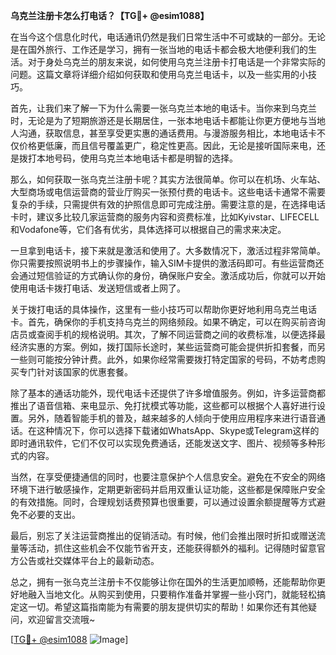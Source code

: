 **乌克兰注册卡怎么打电话？【TG💪+ @esim1088】**

在当今这个信息化时代，电话通讯仍然是我们日常生活中不可或缺的一部分。无论是在国外旅行、工作还是学习，拥有一张当地的电话卡都会极大地便利我们的生活。对于身处乌克兰的朋友来说，如何使用乌克兰注册卡打电话是一个非常实际的问题。这篇文章将详细介绍如何获取和使用乌克兰电话卡，以及一些实用的小技巧。

首先，让我们来了解一下为什么需要一张乌克兰本地的电话卡。当你来到乌克兰时，无论是为了短期旅游还是长期居住，一张本地电话卡都能让你更方便地与当地人沟通，获取信息，甚至享受更实惠的通话费用。与漫游服务相比，本地电话卡不仅价格更低廉，而且信号覆盖更广，稳定性更高。因此，无论是接听国际来电，还是拨打本地号码，使用乌克兰本地电话卡都是明智的选择。

那么，如何获取一张乌克兰注册卡呢？其实方法很简单。你可以在机场、火车站、大型商场或电信运营商的营业厅购买一张预付费的电话卡。这些电话卡通常不需要复杂的手续，只需提供有效的护照信息即可完成注册。需要注意的是，在选择电话卡时，建议多比较几家运营商的服务内容和资费标准，比如Kyivstar、LIFECELL和Vodafone等，它们各有优劣，具体选择可以根据自己的需求来决定。

一旦拿到电话卡，接下来就是激活和使用了。大多数情况下，激活过程非常简单。你只需要按照说明书上的步骤操作，输入SIM卡提供的激活码即可。有些运营商还会通过短信验证的方式确认你的身份，确保账户安全。激活成功后，你就可以开始使用电话卡拨打电话、发送短信或者上网了。

关于拨打电话的具体操作，这里有一些小技巧可以帮助你更好地利用乌克兰电话卡。首先，确保你的手机支持乌克兰的网络频段。如果不确定，可以在购买前咨询店员或查阅手机的规格说明。其次，了解不同运营商之间的收费标准，以便选择最经济实惠的方案。例如，拨打国际长途时，某些运营商可能会提供折扣套餐，而另一些则可能按分钟计费。此外，如果你经常需要拨打特定国家的号码，不妨考虑购买专门针对该国家的优惠套餐。

除了基本的通话功能外，现代电话卡还提供了许多增值服务。例如，许多运营商都推出了语音信箱、来电显示、免打扰模式等功能，这些都可以根据个人喜好进行设置。另外，随着智能手机的普及，越来越多的人倾向于使用应用程序来进行语音通话。在这种情况下，你可以选择下载诸如WhatsApp、Skype或Telegram这样的即时通讯软件，它们不仅可以实现免费通话，还能发送文字、图片、视频等多种形式的内容。

当然，在享受便捷通信的同时，也要注意保护个人信息安全。避免在不安全的网络环境下进行敏感操作，定期更新密码并启用双重认证功能，这些都是保障账户安全的有效措施。同时，合理规划话费预算也很重要，可以通过设置余额提醒等方式避免不必要的支出。

最后，别忘了关注运营商推出的促销活动。有时候，他们会推出限时折扣或赠送流量等活动，抓住这些机会不仅能节省开支，还能获得额外的福利。记得随时留意官方公告或社交媒体平台上的最新动态。

总之，拥有一张乌克兰注册卡不仅能够让你在国外的生活更加顺畅，还能帮助你更好地融入当地文化。从购买到使用，只要稍作准备并掌握一些小窍门，就能轻松搞定这一切。希望这篇指南能为有需要的朋友提供切实的帮助！如果你还有其他疑问，欢迎留言交流哦~

[[TG💪+ @esim1088](https://t.me/s/esim1088) ![Image](https://i.postimg.cc/4NQfJmqS/Snipaste-2025-05-13-00-14-12.png)]